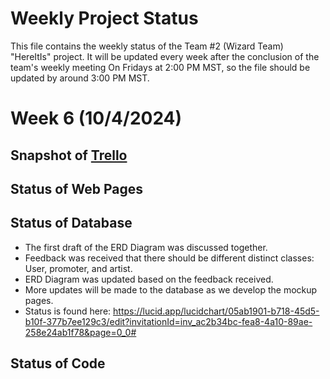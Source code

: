 # Weekly Project Status
This file contains the weekly status of the Team #2 (Wizard Team) "HereItIs" project. 
It will be updated every week after the conclusion of the team's weekly meeting On Fridays at 2:00 PM MST, so the file should be updated by around 3:00 PM MST.


# Week 6 (10/4/2024)
## Snapshot of [Trello](https://trello.com/b/EVZ16txS/wizardteam)


## Status of Web Pages

## Status of Database
- The first draft of the ERD Diagram was discussed together.
- Feedback was received that there should be different distinct classes: User, promoter, and artist.
- ERD Diagram was updated based on the feedback received.
- More updates will be made to the database as we develop the mockup pages.
- Status is found here: https://lucid.app/lucidchart/05ab1901-b718-45d5-b10f-377b7ee129c3/edit?invitationId=inv_ac2b34bc-fea8-4a10-89ae-258e24ab1f78&page=0_0#

## Status of Code
